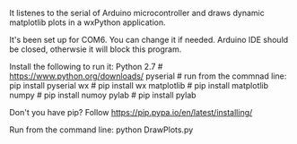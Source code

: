 It listenes to the serial of Arduino microcontroller and draws dynamic matplotlib plots in a wxPython application.

It's been set up for COM6. You can change it if needed.
Arduino IDE should be closed, otherwsie it will block this program.

Install the following to run it:
Python 2.7    # https://www.python.org/downloads/
pyserial      # run from the commnad line: pip install pyserial
wx            # pip install wx
matplotlib    # pip install matplotlib
numpy         # pip install numoy
pylab         # pip install pylab

Don't you have pip? Follow https://pip.pypa.io/en/latest/installing/

Run from the command line:
python DrawPlots.py
